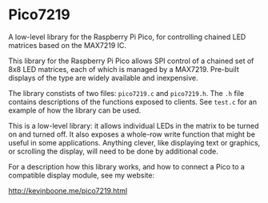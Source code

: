 # Pico7219

A low-level library for the Raspberry Pi Pico, for controlling chained 
LED matrices based on the MAX7219 IC.

This library for the Raspberry Pi Pico allows SPI control of a chained set of 8x8 LED matrices, each of which is managed by a MAX7219. Pre-built displays of
the type are widely available and inexpensive. 

The library constists of two files: `pico7219.c` and `pico7219.h`. 
The `.h` file contains descriptions of the functions exposed to clients.
See `test.c` for an example of how the library can be used.

This is a low-level library: it allows individual LEDs in the matrix to
be turned on and turned off. It also exposes a whole-row write function
that might be useful in some applications. Anything clever, like displaying
text or graphics, or scrolling the display, will need to be done by 
additional code.

For a description how this library works, and how to connect a Pico
to a compatible display module, see my website:

http://kevinboone.me/pico7219.html


